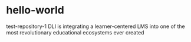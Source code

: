 # hello-world
test-repository-1
DLI is integrating a learner-centered LMS into one of the most revolutionary educational ecosystems ever created
